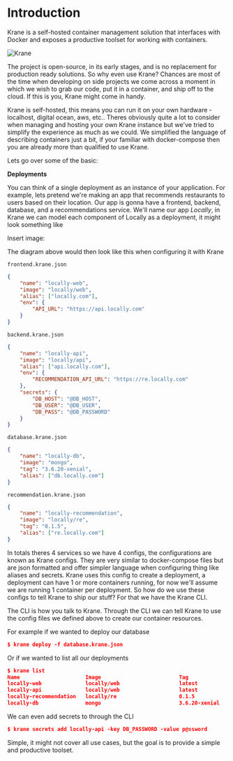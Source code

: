 # Introduction

Krane is a self-hosted container management solution that interfaces with Docker and exposes a productive toolset for working with containers.

![Krane](https://user-images.githubusercontent.com/21694364/89133914-371a5900-d4ee-11ea-9e7d-3ff5282c30f5.png)

The project is open-source, in its early stages, and is no replacement for production ready solutions. So why even use Krane? Chances are most of the time when developing on side projects we come across a moment in which we wish to grab our code, put it in a container, and ship off to the cloud. If this is you,  Krane might come in handy. 

Krane is self-hosted, this means you can run it on your own hardware - localhost, digital ocean, aws, etc.. Theres obviously quite a lot to consider when managing and hosting your own Krane instance but we've tried to simplify the experience as much as we could. We simplified the language of describing containers just a bit, if your familiar with docker-compose then you are already more than qualified to use Krane.

Lets go over some of the basic:

**Deployments**

You can think of a single deployment as an instance of your application. For example, lets pretend we're making an app that recommends restaurants to users based on their location. Our app is gonna have a frontend, backend, database, and a recommendations service. We'll name our app *Locally*,  in Krane we can model each component of Locally as a deployment, it might look something like

Insert image:

The diagram above would then look like this when configuring it with Krane

`frontend.krane.json`

```json
{
	"name": "locally-web",
	"image": "locally/web",
	"alias": ["locally.com"],
    "env": {
		"API_URL": "https://api.locally.com"
	}
}
```

`backend.krane.json`

```json
{
	"name": "locally-api",
	"image": "locally/api",
	"alias": ["api.locally.com"],
	"env": {
		"RECOMMENDATION_API_URL": "https://re.locally.com"
	},
	"secrets": {
		"DB_HOST": "@DB_HOST",
		"DB_USER": "@DB_USER",
		"DB_PASS": "@DB_PASSWORD"
	}
}
```

`database.krane.json`

```json
{
	"name": "locally-db",
	"image": "mongo",
	"tag": "3.6.20-xenial",
	"alias": ["db.locally.com"]
}
```

`recommendation.krane.json`

```json
{
	"name": "locally-recommendation",
	"image": "locally/re",
	"tag": "0.1.5",
	"alias": ["re.locally.com"]
}
```

In totals theres 4 services so we have 4 configs, the configurations are known as Krane configs. They are very similar to docker-compose files but are json formatted and offer simpler language when configuring thing like aliases and secrets. Krane uses this config to create a deployment, a deployment can have 1 or more containers running, for now we'll assume we are running 1 container per deployment. So how do we use these configs to tell Krane to ship our stuff? For that we have the Krane CLI. 

The CLI is how you talk to Krane. Through the CLI we can tell Krane to use the config files we defined above to create our container resources. 

For example if we wanted to deploy our database

```json
$ krane deploy -f database.krane.json
```

Or if we wanted to list all our deployments

```json
$ krane list
Name                     Image                         Tag
locally-web              locally/web                   latest       
locally-api              locally/web                   latest
locally-recommendation   locally/re                    0.1.5
locally-db               mongo                         3.6.20-xenial
```

We can even add secrets to through the CLI

```json
$ krane secrets add locally-api -key DB_PASSWORD -value p@ssword 
```

Simple, it might not cover all use cases, but the goal is to provide a simple and productive toolset.